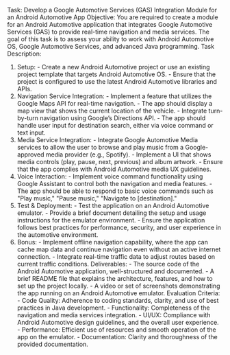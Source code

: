 Task: Develop a Google Automotive Services (GAS) Integration Module for an Android Automotive App
Objective: You are required to create a module for an Android Automotive application that integrates Google Automotive Services (GAS) to provide real-time navigation and media services. The goal of this task is to assess your ability to work with Android Automotive OS, Google Automotive Services, and advanced Java programming.
Task Description:
1. Setup: - Create a new Android Automotive project or use an existing project template that targets Android Automotive OS. - Ensure that the project is configured to use the latest Android Automotive libraries and APIs.
2. Navigation Service Integration: - Implement a feature that utilizes the Google Maps API for real-time navigation. - The app should display a map view that shows the current location of the vehicle. - Integrate turn-by-turn navigation using Google’s Directions API. - The app should handle user input for destination search, either via voice command or text input.
3. Media Service Integration: - Integrate Google Automotive Media services to allow the user to browse and play music from a Google-approved media provider (e.g., Spotify). - Implement a UI that shows media controls (play, pause, next, previous) and album artwork. - Ensure that the app complies with Android Automotive media UX guidelines.
4. Voice Interaction: - Implement voice command functionality using Google Assistant to control both the navigation and media features. - The app should be able to respond to basic voice commands such as "Play music," "Pause music," "Navigate to [destination]."
5. Test & Deployment: - Test the application on an Android Automotive emulator. - Provide a brief document detailing the setup and usage instructions for the emulator
environment. - Ensure the application follows best practices for performance, security, and user experience in the automotive environment.
6. Bonus: - Implement offline navigation capability, where the app can cache map data and continue navigation even without an active internet connection. - Integrate real-time traffic data to adjust routes based on current traffic conditions.
Deliverables: - The source code of the Android Automotive application, well-structured and documented. - A brief README file that explains the architecture, features, and how to set up the project locally. - A video or set of screenshots demonstrating the app running on an Android Automotive emulator.
Evaluation Criteria: - Code Quality: Adherence to coding standards, clarity, and use of best practices in Java development. - Functionality: Completeness of the navigation and media services integration. - UI/UX: Compliance with Android Automotive design guidelines, and the overall user experience. - Performance: Efficient use of resources and smooth operation of the app on the emulator. - Documentation: Clarity and thoroughness of the provided documentation.
